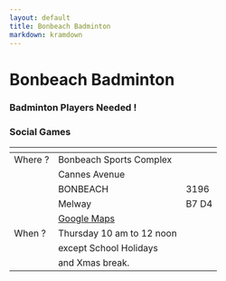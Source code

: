 ```yaml
---
layout: default
title: Bonbeach Badminton
markdown: kramdown
---
```

# Bonbeach Badminton
### Badminton Players Needed !
### Social Games

<table>
  <thead>
    <tr>
      <th> </th>
      <th> </th>
      <th> </th>
    </tr>
  </thead>
  <tbody>
    <tr>
      <td>Where ?</td>
      <td>Bonbeach Sports Complex</td>
      <td> </td>
    </tr>
    <tr>
      <td> </td>
      <td>Cannes Avenue</td>
      <td> </td>
    </tr>
    <tr>
      <td> </td>
      <td>BONBEACH</td>
      <td>3196</td>
    </tr>
    <tr>
      <td> </td>
      <td>Melway</td>
      <td>B7 D4</td>
    </tr>
    <tr>
      <td> </td>
      <td><a href="https://www.google.co.th/maps/place/Chelsea+Basketball+Stadium/@-38.0623822,145.1253388,17z/data=!4m8!1m2!2m1!1sBonbeach+Sports+Complex,++Cannes+Avenue,+BONBEACH+VIC,+Australia!3m4!1s0x0:0x4b11e8cda327d5f4!8m2!3d-38.0622849!4d145.1267874?hl=en">Google Maps</a></td>
      <td> </td>
    </tr>
    <tr>
      <td>When ?</td>
      <td>Thursday 10 am to 12 noon</td>
      <td> </td>
    </tr>
    <tr>
      <td> </td>
      <td>except School Holidays</td>
      <td> </td>
    </tr>
    <tr>
      <td> </td>
      <td>and Xmas break.</td>
      <td> </td>
    </tr>
  </tbody>
</table>
